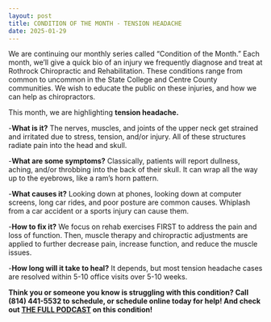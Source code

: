 ```yaml
---
layout: post
title: CONDITION OF THE MONTH - TENSION HEADACHE
date: 2025-01-29
---
```


We are continuing our monthly series called “Condition of the Month.” Each month, we’ll give a quick bio of an injury we frequently diagnose and treat at Rothrock Chiropractic and Rehabilitation. These conditions range from common to uncommon in the State College and Centre County communities. We wish to educate the public on these injuries, and how we can help as chiropractors.

This month, we are highlighting **tension headache.**

-**What is it?** The nerves, muscles, and joints of the upper neck get strained and irritated due to stress, tension, and/or injury. All of these structures radiate pain into the head and skull.

-**What are some symptoms?** Classically, patients will report dullness, aching, and/or throbbing into the back of their skull. It can wrap all the way up to the eyebrows, like a ram’s horn pattern.

-**What causes it?** Looking down at phones, looking down at computer screens, long car rides, and poor posture are common causes. Whiplash from a car accident or a sports injury can cause them.

-**How to fix it?** We focus on rehab exercises FIRST to address the pain and loss of function. Then, muscle therapy and chiropractic adjustments are applied to further decrease pain, increase function, and reduce the muscle issues.

-**How long will it take to heal?** It depends, but most tension headache cases are resolved within 5-10 office visits over 5-10 weeks.

**Think you or someone you know is struggling with this condition? Call (814) 441-5532 to schedule, or schedule online today for help! And check out <a href="https://www.youtube.com/watch?v=kLP9Ugm7gZo">THE FULL PODCAST</a> on this condition!**

